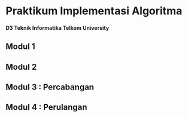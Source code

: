 # Praktikum Implementasi Algoritma
#### D3 Teknik Informatika Telkom University

## Modul 1

## Modul 2

## Modul 3 : Percabangan

## Modul 4 : Perulangan
